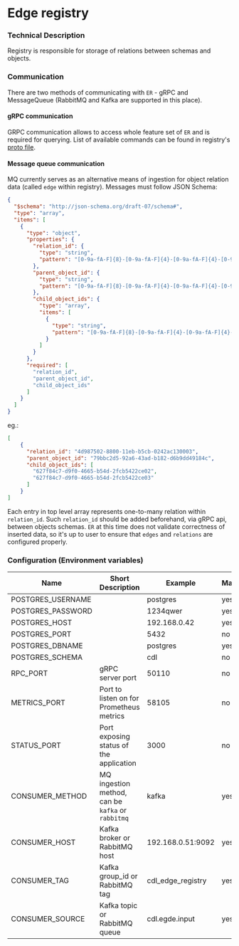 # Edge registry

### Technical Description

Registry is responsible for storage of relations between schemas and objects.

### Communication

There are two methods of communicating with `ER` - gRPC and MessageQueue (RabbitMQ and Kafka are supported in this place).

#### gRPC communication

GRPC communication allows to access whole feature set of `ER` and is required for querying.
List of available commands can be found in registry's [proto file](https://github.com/epiphany-platform/CommonDataLayer/tree/develop/crates/rpc/proto).

#### Message queue communication

MQ currently serves as  an alternative means of ingestion for object relation data (called `edge` within registry).
Messages must follow JSON Schema:

```json
{
  "$schema": "http://json-schema.org/draft-07/schema#",
  "type": "array",
  "items": [
    {
      "type": "object",
      "properties": {
        "relation_id": {
          "type": "string",
          "pattern": "[0-9a-fA-F]{8}-[0-9a-fA-F]{4}-[0-9a-fA-F]{4}-[0-9a-fA-F]{4}-[0-9a-fA-F]{12}"
        },
        "parent_object_id": {
          "type": "string",
          "pattern": "[0-9a-fA-F]{8}-[0-9a-fA-F]{4}-[0-9a-fA-F]{4}-[0-9a-fA-F]{4}-[0-9a-fA-F]{12}"
        },
        "child_object_ids": {
          "type": "array",
          "items": [
            {
              "type": "string",
              "pattern": "[0-9a-fA-F]{8}-[0-9a-fA-F]{4}-[0-9a-fA-F]{4}-[0-9a-fA-F]{4}-[0-9a-fA-F]{12}"
            }
          ]
        }
      },
      "required": [
        "relation_id",
        "parent_object_id",
        "child_object_ids"
      ]
    }
  ]
}
```

eg.:

```json
[
    {
      "relation_id": "4d987502-8800-11eb-b5cb-0242ac130003",
      "parent_object_id": "79bbc2d5-92a6-43ad-b182-d6b9dd49184c",
      "child_object_ids": [
        "627f84c7-d9f0-4665-b54d-2fcb5422ce02", 
        "627f84c7-d9f0-4665-b54d-2fcb5422ce03"
      ]
    }
]
```

Each entry in top level array represents one-to-many relation within `relation_id`. 
Such `relation_id` should be added beforehand, via gRPC api, between objects schemas.
`ER` at this time does not validate correctness of inserted data, so it's up to user to ensure that `edges` and `relations` are configured properly.

### Configuration (Environment variables)

| Name              | Short Description                                 | Example           | Mandatory | Default  |
|-------------------|---------------------------------------------------|-------------------|-----------|----------|
| POSTGRES_USERNAME |                                                   | postgres          | yes       |          |
| POSTGRES_PASSWORD |                                                   | 1234qwer          | yes       |          |
| POSTGRES_HOST     |                                                   | 192.168.0.42      | yes       |          |
| POSTGRES_PORT     |                                                   | 5432              | no        | 5432     |
| POSTGRES_DBNAME   |                                                   | postgres          | yes       |          |
| POSTGRES_SCHEMA   |                                                   | cdl               | no        | postgres |
| RPC_PORT          | gRPC server port                                  | 50110             | no        | 50110    |
| METRICS_PORT      | Port to listen on for Prometheus metrics          | 58105             | no        | 58105    |
| STATUS_PORT       | Port exposing status of the application           | 3000              | no        | 3000     |
| CONSUMER_METHOD   | MQ ingestion method, can be `kafka` or `rabbitmq` | kafka             | yes       |          |
| CONSUMER_HOST     | Kafka broker or RabbitMQ host                     | 192.168.0.51:9092 | yes       |          |
| CONSUMER_TAG      | Kafka group_id or RabbitMQ tag                    | cdl_edge_registry | yes       |          |
| CONSUMER_SOURCE   | Kafka topic or RabbitMQ queue                     | cdl.egde.input    | yes       |          |
